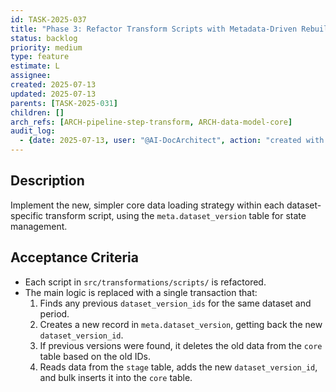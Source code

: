```yaml
---
id: TASK-2025-037
title: "Phase 3: Refactor Transform Scripts with Metadata-Driven Rebuild Logic"
status: backlog
priority: medium
type: feature
estimate: L
assignee: 
created: 2025-07-13
updated: 2025-07-13
parents: [TASK-2025-031]
children: []
arch_refs: [ARCH-pipeline-step-transform, ARCH-data-model-core]
audit_log:
  - {date: 2025-07-13, user: "@AI-DocArchitect", action: "created with status backlog"}
---
```

## Description
Implement the new, simpler core data loading strategy within each dataset-specific transform script, using the `meta.dataset_version` table for state management.

## Acceptance Criteria
- Each script in `src/transformations/scripts/` is refactored.
- The main logic is replaced with a single transaction that:
  1. Finds any previous `dataset_version_ids` for the same dataset and period.
  2. Creates a new record in `meta.dataset_version`, getting back the new `dataset_version_id`.
  3. If previous versions were found, it deletes the old data from the `core` table based on the old IDs.
  4. Reads data from the `stage` table, adds the new `dataset_version_id`, and bulk inserts it into the `core` table. 